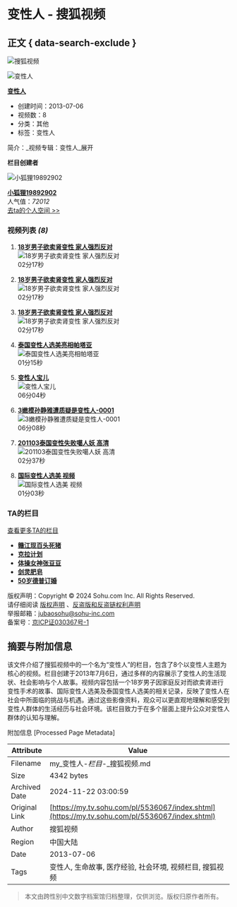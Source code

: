 # 变性人 - 搜狐视频

## 正文 { data-search-exclude }


![搜狐视频](//css.tv.itc.cn/channel/header-images/logo-tv-mini.gif)

![变性人](//e3f49eaa46b57.cdn.sohucs.com/c_pad,w_160,h_90,blur_80/group1/M07/69/CE/MTAuMTAuODguNzk=/6_13cce8d8a2eg102_51551341_7_1b.jpg)

**[变性人](http://my.tv.sohu.com/pl/5536067.shtml "变性人")**

- 创建时间：2013-07-06
- 视频数：8
- 分类：其他
- 标签：变性人

简介：_视频专辑：变性人_展开

**栏目创建者**

![小狐狸19892902](http://e3f49eaa46b57.cdn.sohucs.com/c_fit,w_200,h_200/2024/2/26/15/11/MTAwMTU3XzE3MDg5MzE0NjgwNjE=.jpeg)

**[小狐狸19892902](http://tv.sohu.com/user/19892902)**  
人气值：_72012_  
[去ta的个人空间 >>](http://tv.sohu.com/user/19892902)

### 视频列表 _(8)_

1. [**18岁男子欲卖肾变性 家人强烈反对**](http://tv.sohu.com/v/cGwvNTUzNjA2Ny81NzE1ODQ1Ni5zaHRtbA==.html "18岁男子欲卖肾变性 家人强烈反对")  
   ![18岁男子欲卖肾变性 家人强烈反对](http://e3f49eaa46b57.cdn.sohucs.com/c_pad,w_160,h_90,blur_80/group1/M09/76/9B/MTAuMTAuODguODA=/6_1401a4c831fg201_57153108_7_1b.jpg)  
   02分17秒

2. [**18岁男子欲卖肾变性 家人强烈反对**](http://tv.sohu.com/v/cGwvNTUzNjA2Ny81NzE1MzEwOC5zaHRtbA==.html "18岁男子欲卖肾变性 家人强烈反对")  
   ![18岁男子欲卖肾变性 家人强烈反对](http://e3f49eaa46b57.cdn.sohucs.com/c_pad,w_160,h_90,blur_80/group1/M09/76/9B/MTAuMTAuODguODA=/6_1401a4c831fg201_57153108_7_1b.jpg)  
   02分17秒

3. [**18岁男子欲卖肾变性 家人强烈反对**](http://tv.sohu.com/v/cGwvNTUzNjA2Ny81NzE0MzM2My5zaHRtbA==.html "18岁男子欲卖肾变性 家人强烈反对")  
   ![18岁男子欲卖肾变性 家人强烈反对](http://e3f49eaa46b57.cdn.sohucs.com/c_pad,w_160,h_90,blur_80,null,null,null,null/group3/M08/9E/68/MTAuMTguMTcuMTkw/vrscutcover_57143363_1_1b.jpg)  
   02分17秒

4. [**泰国变性人选美亮相帕塔亚**](http://tv.sohu.com/v/cGwvNTUzNjA2Ny81NzI3NTI1MS5zaHRtbA==.html "泰国变性人选美亮相帕塔亚")  
   ![泰国变性人选美亮相帕塔亚](http://e3f49eaa46b57.cdn.sohucs.com/c_pad,w_160,h_90,blur_80/group1/M08/7B/74/MTAuMTAuODguODA=/6_14029fb209cg201_57275251_5_1b.jpg)  
   01分15秒

5. [**变性人宝儿**](http://tv.sohu.com/v/cGwvNTUzNjA2Ny81MzI4NTIzMy5zaHRtbA==.html "变性人宝儿")  
   ![变性人宝儿](http://e3f49eaa46b57.cdn.sohucs.com/c_pad,w_160,h_90,blur_80/group1/M01/9F/77/MTAuMTAuODguNzk=/6_1470f312347g102SysCutcloud_53285233_7_0b.jpg)  
   06分04秒

6. [**3嫩模孙静雅遭质疑是变性人-0001**](http://tv.sohu.com/v/cGwvNTUzNjA2Ny81NzU2MzY0Mi5zaHRtbA==.html "3嫩模孙静雅遭质疑是变性人-0001")  
   ![3嫩模孙静雅遭质疑是变性人-0001](http://e3f49eaa46b57.cdn.sohucs.com/c_pad,w_160,h_90,blur_80/group1/M04/8C/52/MTAuMTAuODguNzk=/6_140511bfcbfg102_57563642_12_1b.jpg)  
   06分08秒

7. [**201103泰国变性失败噶人妖 高清**](http://tv.sohu.com/v/cGwvNTUzNjA2Ny81Nzc4NDA0OS5zaHRtbA==.html "201103泰国变性失败噶人妖 高清")  
   ![201103泰国变性失败噶人妖 高清](http://e3f49eaa46b57.cdn.sohucs.com/c_pad,w_160,h_90,blur_80/group1/M07/96/B0/MTAuMTAuODguNzk=/6_1406de081e1g102_57784049_5_1b.jpg)  
   02分37秒

8. [**国际变性人选美 视频**](http://tv.sohu.com/v/cGwvNTUzNjA2Ny81NzI4NzcwNi5zaHRtbA==.html "国际变性人选美 视频")  
   ![国际变性人选美 视频](http://e3f49eaa46b57.cdn.sohucs.com/c_pad,w_160,h_90,blur_80/group1/M12/7C/02/MTAuMTAuODguNzk=/6_1402b51c7e8g201_57287706_5_1b.jpg)  
   01分03秒

### TA的栏目

[查看更多TA的栏目](http://tv.sohu.com/user/19892902#t5)  

- **[赣江现百头死猪](http://my.tv.sohu.com/pl/6573399/index.shtml)**
- **[克拉计划](http://my.tv.sohu.com/pl/6572589/index.shtml)**
- **[体操女神张豆豆](http://my.tv.sohu.com/pl/6572542/index.shtml)**
- **[剑灵肥皂](http://my.tv.sohu.com/pl/6572508/index.shtml)**
- **[50岁德普订婚](http://my.tv.sohu.com/pl/6570457/index.shtml)**

版权声明：Copyright © 2024 Sohu.com Inc. All Rights Reserved.  
请仔细阅读 [版权声明](https://intro.sohu.com/#/copyright) 、[反盗版和反盗链权利声明](//tv.sohu.com/s2016/piracy/index.shtml)  
举报邮箱：[jubaosohu@sohu-inc.com](mailto:jubaosohu@sohu-inc.com)  
备案号：[京ICP证030367号-1](https://beian.miit.gov.cn/)

## 摘要与附加信息

<!-- tcd_abstract -->
该文件介绍了搜狐视频中的一个名为“变性人”的栏目，包含了8个以变性人主题为核心的视频。栏目创建于2013年7月6日，通过多样的内容展示了变性人的生活现状、社会影响与个人故事。视频内容包括一个18岁男子因家庭反对而欲卖肾进行变性手术的故事、国际变性人选美及泰国变性人选美的相关记录，反映了变性人在社会中所面临的挑战与机遇。通过这些影像资料，观众可以更直观地理解和感受到变性人群体的生活经历与社会环境。该栏目致力于在多个层面上提升公众对变性人群体的认知与理解。
<!-- tcd_abstract_end -->

附加信息 [Processed Page Metadata]

| Attribute       | Value                                  |
|-----------------|----------------------------------------|
| Filename        | my_变性人-_栏目_-_搜狐视频.md                             |
| Size            | 4342 bytes                           |
| Archived Date   | 2024-11-22 03:00:59                             |
| Original Link   | [https://my.tv.sohu.com/pl/5536067/index.shtml](https://my.tv.sohu.com/pl/5536067/index.shtml)                       |
| Author          | 搜狐视频                               |
| Region          | 中国大陆                               |
| Date            | 2013-07-06                                 |
| Tags            | 变性人, 生命故事, 医疗经验, 社会环境, 视频栏目, 搜狐视频                                 |
>
> 本文由跨性别中文数字档案馆归档整理，仅供浏览。版权归原作者所有。
>